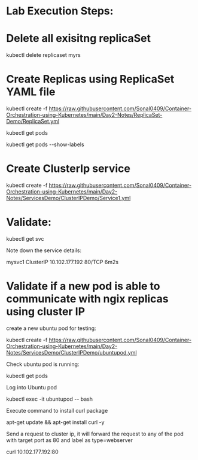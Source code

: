 Lab Execution Steps:
======================

Delete all exisitng replicaSet
========================
kubectl delete replicaset myrs

Create Replicas using ReplicaSet YAML file
===========================================
kubectl create -f https://raw.githubusercontent.com/Sonal0409/Container-Orchestration-using-Kubernetes/main/Day2-Notes/ReplicaSet-Demo/ReplicaSet.yml

kubectl get pods

kubectl get pods --show-labels

Create ClusterIp service
=============================

kubectl create -f https://raw.githubusercontent.com/Sonal0409/Container-Orchestration-using-Kubernetes/main/Day2-Notes/ServicesDemo/ClusterIPDemo/Service1.yml

Validate:
==============

kubectl get svc

Note down the service details:

mysvc1       ClusterIP   10.102.177.192   <none>        80/TCP    6m2s

Validate if a new pod is able to communicate with ngix replicas using cluster IP
================

create a new ubuntu pod for testing:

kubectl create -f https://raw.githubusercontent.com/Sonal0409/Container-Orchestration-using-Kubernetes/main/Day2-Notes/ServicesDemo/ClusterIPDemo/ubuntupod.yml

Check ubuntu pod is running:

kubectl get pods 

Log into Ubuntu pod

kubectl exec -it ubuntupod -- bash

Execute command to install curl package

apt-get update && apt-get install curl -y

Send a request to cluster ip, it will forward the request to any of the pod with target port as 80 and label as type=webserver
  
curl 10.102.177.192:80
